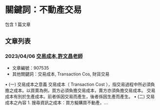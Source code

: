 # 關鍵詞：不動產交易

包含 1 篇文章

## 文章列表

### 2023/04/06 [交易成本,許文昌老師](../../articles/907535_%E4%BA%A4%E6%98%93%E6%88%90%E6%9C%AC%2C%E8%A8%B1%E6%96%87%E6%98%8C%E8%80%81%E5%B8%AB.md)
- 文章編號：907535
- 其他關鍵詞：交易成本, Transaction Cos, 財貨交易

• (一) 交易成本之意義 交易成本（ Transaction Cost ），指交易過程中所必須負擔之成本。以買賣為例，買方必須負擔交易成本，賣方亦須負擔交易成本。 交易成本有別於生產成本。前者係因交易而產生，後者係因生產而產生。 • (二) 交易成本之內容 1. 搜尋資訊之成本：買方擬購買不動產，...
